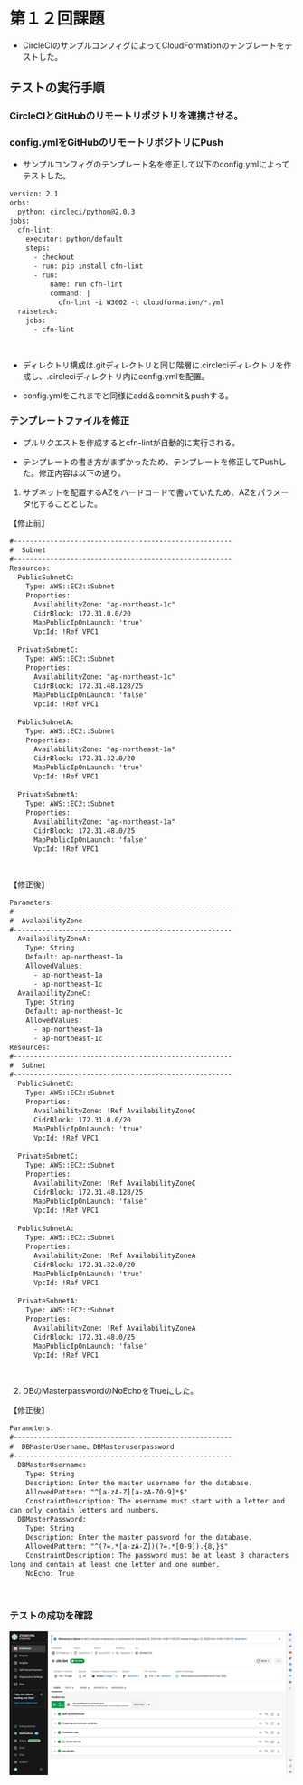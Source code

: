 # 第１２回課題

* CircleCIのサンプルコンフィグによってCloudFormationのテンプレートをテストした。

## テストの実行手順

### CircleCIとGitHubのリモートリポジトリを連携させる。

### config.ymlをGitHubのリモートリポジトリにPush

* サンプルコンフィグのテンプレート名を修正して以下のconfig.ymlによってテストした。

```
version: 2.1
orbs:
  python: circleci/python@2.0.3
jobs:
  cfn-lint:
    executor: python/default
    steps:
      - checkout
      - run: pip install cfn-lint
      - run:
          name: run cfn-lint
          command: |
            cfn-lint -i W3002 -t cloudformation/*.yml
  raisetech:
    jobs:
      - cfn-lint
```

<br>

* ディレクトリ構成は.gitディレクトリと同じ階層に.circleciディレクトリを作成し、.circleciディレクトリ内にconfig.ymlを配置。

* config.ymlをこれまでと同様にadd＆commit＆pushする。

### テンプレートファイルを修正

* プルリクエストを作成するとcfn-lintが自動的に実行される。

* テンプレートの書き方がまずかったため、テンプレートを修正してPushした。修正内容は以下の通り。

1. サブネットを配置するAZをハードコードで書いていたため、AZをパラメータ化することとした。

【修正前】<br>
```
#------------------------------------------------------
#  Subnet
#------------------------------------------------------
Resources:
  PublicSubnetC:
    Type: AWS::EC2::Subnet
    Properties:
      AvailabilityZone: "ap-northeast-1c"
      CidrBlock: 172.31.0.0/20
      MapPublicIpOnLaunch: 'true'
      VpcId: !Ref VPC1

  PrivateSubnetC:
    Type: AWS::EC2::Subnet
    Properties:
      AvailabilityZone: "ap-northeast-1c"
      CidrBlock: 172.31.48.128/25
      MapPublicIpOnLaunch: 'false'
      VpcId: !Ref VPC1   

  PublicSubnetA:
    Type: AWS::EC2::Subnet
    Properties:
      AvailabilityZone: "ap-northeast-1a"
      CidrBlock: 172.31.32.0/20
      MapPublicIpOnLaunch: 'true'
      VpcId: !Ref VPC1

  PrivateSubnetA:
    Type: AWS::EC2::Subnet
    Properties:
      AvailabilityZone: "ap-northeast-1a"
      CidrBlock: 172.31.48.0/25
      MapPublicIpOnLaunch: 'false'
      VpcId: !Ref VPC1
```
<br>

【修正後】
```
Parameters:
#------------------------------------------------------
#  AvalabilityZone
#------------------------------------------------------
  AvailabilityZoneA:
    Type: String
    Default: ap-northeast-1a
    AllowedValues:
      - ap-northeast-1a
      - ap-northeast-1c
  AvailabilityZoneC:
    Type: String
    Default: ap-northeast-1c
    AllowedValues:
      - ap-northeast-1a
      - ap-northeast-1c
Resources:
#------------------------------------------------------
#  Subnet
#------------------------------------------------------
  PublicSubnetC:
    Type: AWS::EC2::Subnet
    Properties:
      AvailabilityZone: !Ref AvailabilityZoneC
      CidrBlock: 172.31.0.0/20
      MapPublicIpOnLaunch: 'true'
      VpcId: !Ref VPC1

  PrivateSubnetC:
    Type: AWS::EC2::Subnet
    Properties:
      AvailabilityZone: !Ref AvailabilityZoneC
      CidrBlock: 172.31.48.128/25
      MapPublicIpOnLaunch: 'false'
      VpcId: !Ref VPC1   

  PublicSubnetA:
    Type: AWS::EC2::Subnet
    Properties:
      AvailabilityZone: !Ref AvailabilityZoneA
      CidrBlock: 172.31.32.0/20
      MapPublicIpOnLaunch: 'true'
      VpcId: !Ref VPC1

  PrivateSubnetA:
    Type: AWS::EC2::Subnet
    Properties:
      AvailabilityZone: !Ref AvailabilityZoneA
      CidrBlock: 172.31.48.0/25
      MapPublicIpOnLaunch: 'false'
      VpcId: !Ref VPC1
```
<br>

2. DBのMasterpasswordのNoEchoをTrueにした。

【修正後】
```
Parameters:
#------------------------------------------------------
#  DBMasterUsername、DBMasteruserpassword
#------------------------------------------------------
  DBMasterUsername:
    Type: String
    Description: Enter the master username for the database.
    AllowedPattern: "^[a-zA-Z][a-zA-Z0-9]*$"
    ConstraintDescription: The username must start with a letter and can only contain letters and numbers.
  DBMasterPassword:
    Type: String
    Description: Enter the master password for the database.
    AllowedPattern: "^(?=.*[a-zA-Z])(?=.*[0-9]).{8,}$"
    ConstraintDescription: The password must be at least 8 characters long and contain at least one letter and one number.
    NoEcho: True
```

<br>

### テストの成功を確認

![run_cfn-lint](images/run_cfn-lint.png)
       